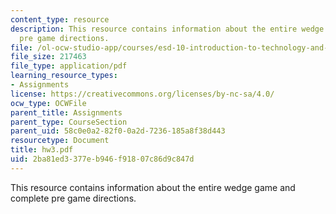 ```yaml
---
content_type: resource
description: This resource contains information about the entire wedge game and complete
  pre game directions.
file: /ol-ocw-studio-app/courses/esd-10-introduction-to-technology-and-policy-fall-2006/2ba81ed3377eb946f91807c86d9c847d_hw3.pdf
file_size: 217463
file_type: application/pdf
learning_resource_types:
- Assignments
license: https://creativecommons.org/licenses/by-nc-sa/4.0/
ocw_type: OCWFile
parent_title: Assignments
parent_type: CourseSection
parent_uid: 58c0e0a2-82f0-0a2d-7236-185a8f38d443
resourcetype: Document
title: hw3.pdf
uid: 2ba81ed3-377e-b946-f918-07c86d9c847d
---
```

This resource contains information about the entire wedge game and complete pre game directions.